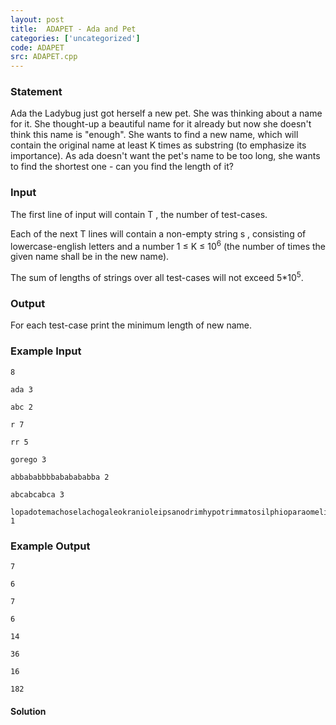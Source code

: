 ```yaml
---
layout: post
title:  ADAPET - Ada and Pet
categories: ['uncategorized']
code: ADAPET
src: ADAPET.cpp
---
```


### **Statement**

Ada the Ladybug just got herself a new pet. She was thinking about a name for
it. She thought-up a beautiful name for it already but now she doesn't think
this name is "enough". She wants to find a new name, which will contain the
original name at least K times as substring (to emphasize its importance).
As ada doesn't want the pet's name to be too long, she wants to find the
shortest one - can you find the length of it?

### Input

The first line of input will contain T , the number of test-cases.

Each of the next T lines will contain a non-empty string s ,
consisting of lowercase-english letters and a number 1 ≤ K ≤
10<sup>6</sup> (the number of times the given name shall be in the new
name).

The sum of lengths of strings over all test-cases will not exceed
5*10<sup>5</sup>.

### Output

For each test-case print the minimum length of new name.

### Example Input

    
    
    8
    ada 3
    abc 2
    r 7
    rr 5
    gorego 3
    abbababbbbababababba 2
    abcabcabca 3
    lopadotemachoselachogaleokranioleipsanodrimhypotrimmatosilphioparaomelitokatakechymenokichlepikossyphophattoperisteralektryonoptekephalliokigklopeleiolagoiosiraiobaphetraganopterygon 1
    

### Example Output

    
    
    7
    6
    7
    6
    14
    36
    16
    182
    



#### **Solution**



